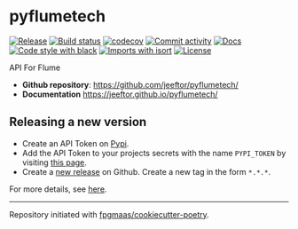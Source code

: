 # pyflumetech

[![Release](https://img.shields.io/github/v/release/jeeftor/pyflumetech)](https://img.shields.io/github/v/release/jeeftor/pyflumetech)
[![Build status](https://img.shields.io/github/workflow/status/jeeftor/pyflumetech/merge-to-main)](https://img.shields.io/github/workflow/status/jeeftor/pyflumetech/merge-to-main)
[![codecov](https://codecov.io/gh/jeeftor/pyflumetech/branch/main/graph/badge.svg)](https://codecov.io/gh/jeeftor/pyflumetech)
[![Commit activity](https://img.shields.io/github/commit-activity/m/jeeftor/pyflumetech)](https://img.shields.io/github/commit-activity/m/jeeftor/pyflumetech)
[![Docs](https://img.shields.io/badge/docs-gh--pages-blue)](https://jeeftor.github.io/pyflumetech/)
[![Code style with black](https://img.shields.io/badge/code%20style-black-000000.svg)](https://github.com/psf/black)
[![Imports with isort](https://img.shields.io/badge/%20imports-isort-%231674b1)](https://pycqa.github.io/isort/)
[![License](https://img.shields.io/github/license/jeeftor/pyflumetech)](https://img.shields.io/github/license/jeeftor/pyflumetech)

API For Flume

- **Github repository**: <https://github.com/jeeftor/pyflumetech/>
- **Documentation** <https://jeeftor.github.io/pyflumetech/>

## Releasing a new version

- Create an API Token on [Pypi](https://pypi.org/).
- Add the API Token to your projects secrets with the name `PYPI_TOKEN` by visiting 
[this page](https://github.com/jeeftor/pyflumetech/settings/secrets/actions/new).
- Create a [new release](https://github.com/jeeftor/pyflumetech/releases/new) on Github. 
Create a new tag in the form ``*.*.*``.

For more details, see [here](https://fpgmaas.github.io/cookiecutter-poetry/releasing.html).

---

Repository initiated with [fpgmaas/cookiecutter-poetry](https://github.com/fpgmaas/cookiecutter-poetry).